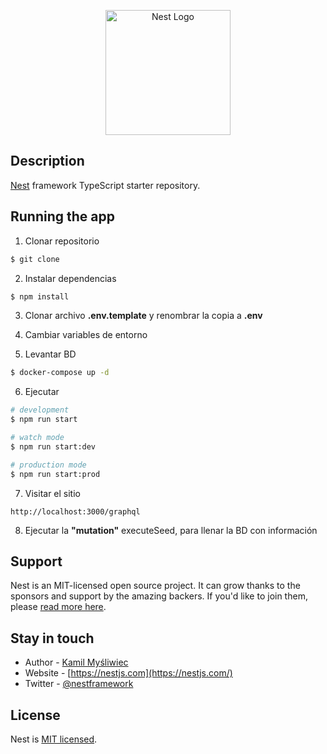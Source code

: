 <p align="center">
  <a href="http://nestjs.com/" target="blank"><img src="https://nestjs.com/img/logo-small.svg" width="200" alt="Nest Logo" /></a>
</p>

[circleci-image]: https://img.shields.io/circleci/build/github/nestjs/nest/master?token=abc123def456
[circleci-url]: https://circleci.com/gh/nestjs/nest


## Description

[Nest](https://github.com/nestjs/nest) framework TypeScript starter repository.

## Running the app

1. Clonar repositorio
```bash
$ git clone
```

2. Instalar dependencias
```bash
$ npm install
```

3. Clonar archivo __.env.template__ y renombrar la copia a __.env__

4. Cambiar variables de entorno

5. Levantar BD
```bash
$ docker-compose up -d
```

6. Ejecutar
```bash
# development
$ npm run start

# watch mode
$ npm run start:dev

# production mode
$ npm run start:prod
```

7. Visitar el sitio
```
http://localhost:3000/graphql
```

8. Ejecutar la __"mutation"__ executeSeed, para llenar la BD con información


## Support

Nest is an MIT-licensed open source project. It can grow thanks to the sponsors and support by the amazing backers. If you'd like to join them, please [read more here](https://docs.nestjs.com/support).

## Stay in touch

- Author - [Kamil Myśliwiec](https://kamilmysliwiec.com)
- Website - [https://nestjs.com](https://nestjs.com/)
- Twitter - [@nestframework](https://twitter.com/nestframework)

## License

Nest is [MIT licensed](LICENSE).
